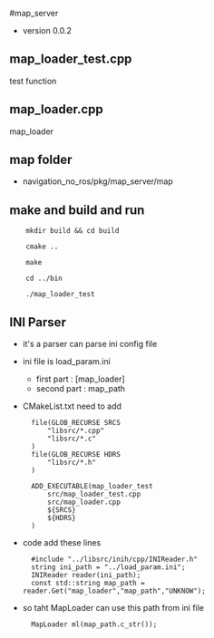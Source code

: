 #map_server
* version 0.0.2
## map_loader_test.cpp
test function
## map_loader.cpp
map_loader

## map folder
* navigation_no_ros/pkg/map_server/map


## make and build and run

		mkdir build && cd build

		cmake ..

		make

		cd ../bin

		./map_loader_test

## INI Parser
* it's a parser can parse ini config file

* ini file is load_param.ini
  * first part : [map_loader]
  * second part : map_path

* CMakeList.txt need to add

		file(GLOB_RECURSE SRCS
			"libsrc/*.cpp"
			"libsrc/*.c"
		)
		file(GLOB_RECURSE HDRS
			"libsrc/*.h"
		)

		ADD_EXECUTABLE(map_loader_test 
			src/map_loader_test.cpp 
			src/map_loader.cpp
			${SRCS}
			${HDRS}
		)

* code add these lines

		#include "../libsrc/inih/cpp/INIReader.h"
		string ini_path = "../load_param.ini";
		INIReader reader(ini_path);
		const std::string map_path = reader.Get("map_loader","map_path","UNKNOW");

* so taht MapLoader can use this path from ini file

		MapLoader ml(map_path.c_str());
 

